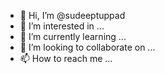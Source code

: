 - 👋 Hi, I’m @sudeeptuppad
- 👀 I’m interested in ...
- 🌱 I’m currently learning ...
- 💞️ I’m looking to collaborate on ...
- 📫 How to reach me ...

<!---
sudeeptuppad/sudeeptuppad is a ✨ special ✨ repository because its `README.md` (this file) appears on your GitHub profile.
You can click the Preview link to take a look at your changes.
--->
